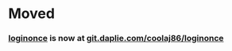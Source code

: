 # Moved
### [loginonce](https://git.daplie.com/coolaj86/loginonce) is now at [git.daplie.com/coolaj86/loginonce](https://git.daplie.com/coolaj86/loginonce)
